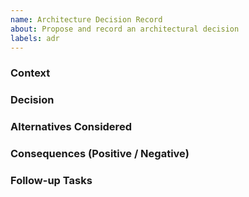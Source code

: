 ```yaml
---
name: Architecture Decision Record
about: Propose and record an architectural decision
labels: adr
---
```


### Context

### Decision

### Alternatives Considered

### Consequences (Positive / Negative)

### Follow-up Tasks
